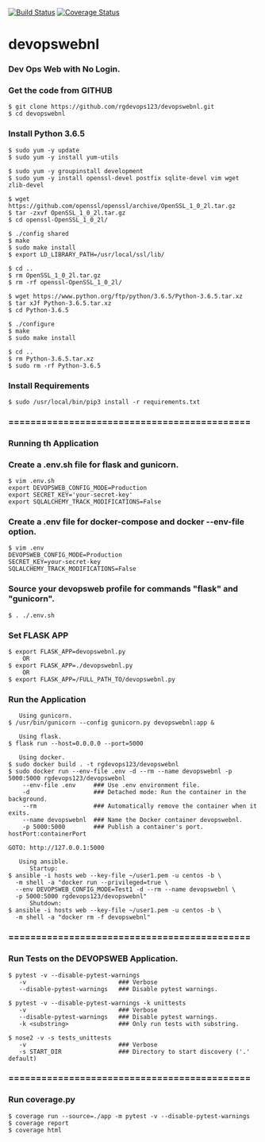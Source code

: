 [![Build Status](https://travis-ci.com/rgdevops123/devopswebnl.svg?branch=master)](https://travis-ci.com/rgdevops123/devopswebnl)
[![Coverage Status](https://coveralls.io/repos/github/rgdevops123/devopswebnl/badge.svg?branch=master)](https://coveralls.io/github/rgdevops123/devopswebnl?branch=master)

# devopswebnl
### Dev Ops Web with No Login.

### Get the code from GITHUB

    $ git clone https://github.com/rgdevops123/devopswebnl.git
    $ cd devopswebnl


### Install Python 3.6.5

    $ sudo yum -y update
    $ sudo yum -y install yum-utils

    $ sudo yum -y groupinstall development
    $ sudo yum -y install openssl-devel postfix sqlite-devel vim wget zlib-devel
    
    $ wget https://github.com/openssl/openssl/archive/OpenSSL_1_0_2l.tar.gz
    $ tar -zxvf OpenSSL_1_0_2l.tar.gz 
    $ cd openssl-OpenSSL_1_0_2l/
    
    $ ./config shared
    $ make
    $ sudo make install
    $ export LD_LIBRARY_PATH=/usr/local/ssl/lib/
    
    $ cd ..
    $ rm OpenSSL_1_0_2l.tar.gz
    $ rm -rf openssl-OpenSSL_1_0_2l/
    
    $ wget https://www.python.org/ftp/python/3.6.5/Python-3.6.5.tar.xz
    $ tar xJf Python-3.6.5.tar.xz
    $ cd Python-3.6.5
    
    $ ./configure
    $ make
    $ sudo make install
    
    $ cd ..
    $ rm Python-3.6.5.tar.xz
    $ sudo rm -rf Python-3.6.5


### Install Requirements

    $ sudo /usr/local/bin/pip3 install -r requirements.txt

 
### ============================================
### Running th Application

### Create a .env.sh file for flask and gunicorn.

    $ vim .env.sh
    export DEVOPSWEB_CONFIG_MODE=Production
    export SECRET_KEY='your-secret-key'
    export SQLALCHEMY_TRACK_MODIFICATIONS=False


### Create a .env file for docker-compose and docker --env-file option.
    $ vim .env
    DEVOPSWEB_CONFIG_MODE=Production
    SECRET_KEY=your-secret-key
    SQLALCHEMY_TRACK_MODIFICATIONS=False


### Source your devopsweb profile for commands "flask" and "gunicorn".

    $ . ./.env.sh


### Set FLASK APP
    $ export FLASK_APP=devopswebnl.py
        OR
    $ export FLASK_APP=./devopswebnl.py
        OR
    $ export FLASK_APP=/FULL_PATH_TO/devopswebnl.py


### Run the Application
       Using gunicorn.
    $ /usr/bin/gunicorn --config gunicorn.py devopswebnl:app &

       Using flask.
    $ flask run --host=0.0.0.0 --port=5000

       Using docker.
    $ sudo docker build . -t rgdevops123/devopswebnl
    $ sudo docker run --env-file .env -d --rm --name devopswebnl -p 5000:5000 rgdevops123/devopswebnl
        --env-file .env     ### Use .env environment file.
        -d                  ### Detached mode: Run the container in the background.
        --rm                ### Automatically remove the container when it exits.
        --name devopswebnl  ### Name the Docker container devopswebnl.
        -p 5000:5000        ### Publish a container's port. hostPort:containerPort

    GOTO: http://127.0.0.1:5000

       Using ansible.
          Startup:
    $ ansible -i hosts web --key-file ~/user1.pem -u centos -b \
      -m shell -a "docker run --privileged=true \
      --env DEVOPSWEB_CONFIG_MODE=Test1 -d --rm --name devopswebnl \
      -p 5000:5000 rgdevops123/devopswebnl"
          Shutdown:
    $ ansible -i hosts web --key-file ~/user1.pem -u centos -b \
      -m shell -a "docker rm -f devopswebnl"

### ============================================
### Run Tests on the DEVOPSWEB Application.
    $ pytest -v --disable-pytest-warnings
       -v                          ### Verbose
       --disable-pytest-warnings   ### Disable pytest warnings.

    $ pytest -v --disable-pytest-warnings -k unittests
       -v                          ### Verbose
       --disable-pytest-warnings   ### Disable pytest warnings.
       -k <substring>              ### Only run tests with substring.

    $ nose2 -v -s tests_unittests
       -v                          ### Verbose
       -s START_DIR                ### Directory to start discovery ('.' default)

### ============================================
### Run coverage.py
    $ coverage run --source=./app -m pytest -v --disable-pytest-warnings
    $ coverage report
    $ coverage html

